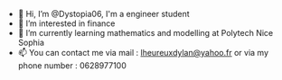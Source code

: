 - 👋 Hi, I’m @Dystopia06, I'm a engineer student
- 👀 I’m interested in finance
- 🌱 I’m currently learning mathematics and modelling at Polytech Nice Sophia
- 📫 You can contact me via mail : lheureuxdylan@yahoo.fr or via my phone number : 0628977100

<!---
Dystopia06/Dystopia06 is a ✨ special ✨ repository because its `README.md` (this file) appears on your GitHub profile.
You can click the Preview link to take a look at your changes.
--->
